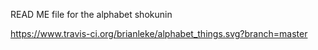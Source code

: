 READ ME file for the alphabet shokunin

https://www.travis-ci.org/brianleke/alphabet_things.svg?branch=master
